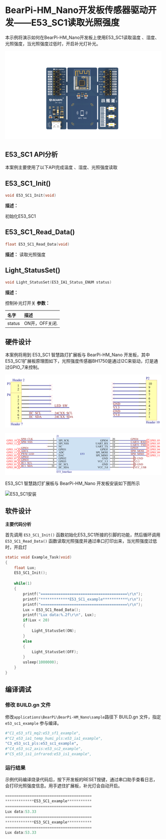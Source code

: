 # BearPi-HM_Nano开发板传感器驱动开发——E53_SC1读取光照强度
本示例将演示如何在BearPi-HM_Nano开发板上使用E53_SC1读取温度 、湿度、光照强度，当光照强度过低时，开启补光灯补光。

![BearPi-HM_Nano](../../../../../applications/BearPi/BearPi-HM_Nano/docs/figures/00_public/BearPi-HM_Nano.png)
## E53_SC1 API分析
本案例主要使用了以下API完成温度 、湿度、光照强度读取
## E53_SC1_Init()
```C
void E53_SC1_Init(void)
```
 **描述：**

初始化E53_SC1

## E53_SC1_Read_Data()
```C
float E53_SC1_Read_Data(void)
```
 **描述：**
读取光照强度
## Light_StatusSet()
```C
void Light_StatusSet(E53_IA1_Status_ENUM status)
```
 **描述：**

控制补光灯开关
**参数：**

|名字|描述|
|:--|:------| 
| status | ON开，OFF关闭.  |



## 硬件设计
本案例将用到 E53_SC1 智慧路灯扩展板与 BearPi-HM_Nano 开发板，其中E53_SC1扩展板原理图如下，光照强度传感器BH1750是通过I2C来驱动，灯是通过GPIO_7来控制。

![](../../../../../applications/BearPi/BearPi-HM_Nano/docs/figures/C3_e53_sc1_pls/E53_SC1接口.png "E53_SC1接口")

![](../../../../../applications/BearPi/BearPi-HM_Nano/docs/figures/C3_e53_sc1_pls/E53接口电路.png "E53接口电路")

E53_SC1 智慧路灯扩展板与 BearPi-HM_Nano 开发板安装如下图所示

![](../../../../../applications/BearPi/BearPi-HM_Nano/docs/figures/C3_e53_sc1_pls/E53_SC1安装.png "E53_SC1安装")
## 软件设计

**主要代码分析**


首先调用 `E53_SC1_Init()` 函数初始化E53_SC1所接的引脚的功能，然后循环调用 `E53_SC1_Read_Data()` 函数读取光照强度并通过串口打印出来，当光照强度过低时，开启灯

```C
static void Example_Task(void)
{
    float Lux;
    E53_SC1_Init();

    while(1)
    {
        printf("=======================================\r\n");
        printf("*************E53_SC1_example***********\r\n");
        printf("=======================================\r\n");
        Lux = E53_SC1_Read_Data();
        printf("Lux data:%.2f\r\n", Lux);
        if(Lux < 20)
        {
            Light_StatusSet(ON);
        }
        else
        {
            Light_StatusSet(OFF);
        }
        usleep(1000000);
    }
}
```



## 编译调试

### 修改 BUILD.gn 文件
修改`applications\BearPi\BearPi-HM_Nano\sample`路径下 BUILD.gn 文件，指定 `e53_sc1_example` 参与编译。
```r
#"C1_e53_sf1_mq2:e53_sf1_example",
#"C2_e53_ia1_temp_humi_pls:e53_ia1_example",
"C3_e53_sc1_pls:e53_sc1_example",
#"C4_e53_sc2_axis:e53_sc2_example",
#"C5_e53_is1_infrared:e53_is1_example",
```

    


### 运行结果<a name="section18115713118"></a>

示例代码编译烧录代码后，按下开发板的RESET按键，通过串口助手查看日志，会打印光照强度信息。用手遮住扩展板，补光灯会自动开启。
```c
=======================================
*************E53_SC1_example***********
=======================================
Lux data:53.33
=======================================
*************E53_SC1_example***********
=======================================
Lux data:53.33
```

